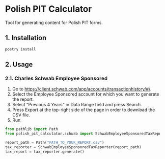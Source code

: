 # Polish PIT Calculator

Tool for generating content for Polish PIT forms.

## 1. Installation

```bash
poetry install
```

## 2. Usage

### 2.1. Charles Schwab Employee Sponsored

1. Go to https://client.schwab.com/app/accounts/transactionhistory/#/.
2. Select the Employee Sponsored account for which you want to generate the report.
3. Select "Previous 4 Years" in Data Range field and press Search.
4. Press Export at the top-right side of the page in order to download the CSV file.
5. Run:

```python
from pathlib import Path
from polish_pit_calculator.schwab import SchwabEmployeeSponsoredTaxReporter

report_path = Path("PATH_TO_YOUR_REPORT.csv")
tax_reporter = SchwabEmployeeSponsoredTaxReporter(report_path)
tax_report = tax_reporter.generate()
```
